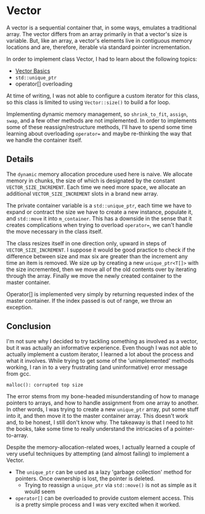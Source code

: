 # Vector

A vector is a sequential container that, in some ways, emulates a traditional array.
The vector differs from an array primarily in that a vector's size is variable.
But, like an array, a vector's elements live in contiguous memory locations and are, therefore, iterable via standard pointer incrementation.

In order to implement class Vector, I had to learn about the following topics:

* [Vector Basics](http://www.cplusplus.com/reference/vector/vector/)
* `std::unique_ptr`
* operator[] overloading

At time of writing, I was not able to configure a custom iterator for this class, so this class is limited to using `Vector::size()` to build a for loop.

Implementing dynamic memory management, so `shrink_to_fit`, `assign`, `swap`, and a few other methods are not implemented.
In order to implements some of these reassign/restructure methods, I'll have to spend some time learning about overloading `operator=` and maybe re-thinking the way that we handle the container itself.

## Details

The `dynamic` memory allocation procedure used here is naive.
We allocate memory in chunks, the size of which is designated by the constant `VECTOR_SIZE_INCREMENT`.
Each time we need more space, we allocate an additional `VECTOR_SIZE_INCREMENT` slots in a brand new array.

The private container variable is a `std::unique_ptr`, each time we have to expand or contract the size we have to create a new instance, populate it, and `std::move` it into `m_container`.
This has a downside in the sense that it creates complications when trying to overload `operator=`, we can't handle the move necessary in the class itself.

The class resizes itself in one direction only, upward in steps of `VECTOR_SIZE_INCREMENT`.
I suppose it would be good practice to check if the difference between size and max six are greater than the increment any time an item is removed.
We size up by creating a new `unique_ptr<T[]>` with the size incremented, then we move all of the old contents over by iterating through the array.
Finally we move the newly created container to the master container.

Operator[] is implemented very simply by returning requested index of the master container.
If the index passed is out of range, we throw an exception.

## Conclusion

I'm not sure why I decided to try tackling something as involved as a vector, but it was actually an informative experience.
Even though I was not able to actually implement a custom iterator, I learned a lot about the process and what it involves.
While trying to get some of the 'unimplemented' methods working, I ran in to a very frustrating (and uninformative) error message from gcc.

```
malloc(): corrupted top size
```

The error stems from my bone-headed misunderstanding of how to manage pointers to arrays, and how to handle assignment from one array to another.
In other words, I was trying to create a new `unique_ptr` array, put some stuff into it, and then move it to the master container array.
This doesn't work and, to be honest, I still don't know why.
The takeaway is that I need to hit the books, take some time to really understand the intricacies of a pointer-to-array.

Despite the memory-allocation-related woes, I actually learned a couple of very useful techniques by attempting (and almost failing) to implement a Vector.

* The `unique_ptr` can be used as a lazy 'garbage collection' method for pointers. Once ownership is lost, the pointer is deleted.
    - Trying to reassign a `unique_ptr` via `std::move()` is not as simple as it would seem
* `operator[]` can be overloaded to provide custom element access. This is a pretty simple process and I was very excited when it worked.
